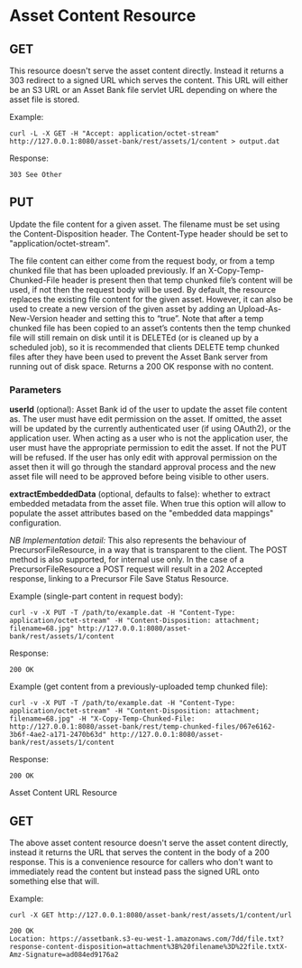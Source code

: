 # Asset Content Resource
## GET
This resource doesn't serve the asset content directly. Instead it returns a 303 redirect to a signed URL which serves the content.
This URL will either be an S3 URL or an Asset Bank file servlet URL depending on where the asset file is stored.

Example:
```
curl -L -X GET -H "Accept: application/octet-stream" http://127.0.0.1:8080/asset-bank/rest/assets/1/content > output.dat
```

Response:
```
303 See Other
```
## PUT
Update the file content for a given asset.  The filename must be set using the Content-Disposition header.  The Content-Type header should be set to "application/octet-stream".

The file content can either come from the request body, or from a temp chunked file that has been uploaded previously. If an X-Copy-Temp-Chunked-File header is present then that temp chunked file’s content will be used, if not then the request body will be used.
By default, the resource replaces the existing file content for the given asset. However, it can also be used to create a new version of the given asset by adding an Upload-As-New-Version header and setting this to “true”.
Note that after a temp chunked file has been copied to an asset’s contents then the temp chunked file will still remain on disk until it is DELETEd (or is cleaned up by a scheduled job), so it is recommended that clients DELETE temp chunked files after they have been used to prevent the Asset Bank server from running out of disk space.
Returns a 200 OK response with no content.
### Parameters
**userId** (optional): Asset Bank id of the user to update the asset file content as. The user must have edit permission on the asset. If omitted, the asset will be updated by the currently authenticated user (if using OAuth2), or the application user.
When acting as a user who is not the application user, the user must have the appropriate permission to edit the asset. If not the PUT will be refused. If the user has only edit with approval permission on the asset then it will go through the standard approval process and the new asset file will need to be approved before being visible to other users.

**extractEmbeddedData** (optional, defaults to false): whether to extract embedded metadata from the asset file. When true this option will allow to populate the asset attributes based on the "embedded data mappings" configuration.

*NB Implementation detail:* This also represents the behaviour of PrecursorFileResource, in a way that is transparent to the client.
The POST method is also supported, for internal use only.  In the case of a PrecursorFileResource a POST request will result in a 202 Accepted response, linking to a Precursor File Save Status Resource.


Example (single-part content in request body):
```
curl -v -X PUT -T /path/to/example.dat -H "Content-Type: application/octet-stream" -H "Content-Disposition: attachment; filename=68.jpg" http://127.0.0.1:8080/asset-bank/rest/assets/1/content
```

Response:
```
200 OK
```

Example (get content from a previously-uploaded temp chunked file):
```
curl -v -X PUT -T /path/to/example.dat -H "Content-Type: application/octet-stream" -H "Content-Disposition: attachment; filename=68.jpg" -H "X-Copy-Temp-Chunked-File: http://127.0.0.1:8080/asset-bank/rest/temp-chunked-files/067e6162-3b6f-4ae2-a171-2470b63d" http://127.0.0.1:8080/asset-bank/rest/assets/1/content
```

Response:
```
200 OK
```


Asset Content URL Resource
## GET
The above asset content resource doesn't serve the asset content directly, instead it returns the URL that serves the content in the body of a 200 response.
This is a convenience resource for callers who don't want to immediately read the content but instead pass the signed URL onto something else that will.

Example:
```
curl -X GET http://127.0.0.1:8080/asset-bank/rest/assets/1/content/url
```

```
200 OK
Location: https://assetbank.s3-eu-west-1.amazonaws.com/7dd/file.txt?response-content-disposition=attachment%3B%20filename%3D%22file.txtX-Amz-Signature=ad084ed9176a2
```

